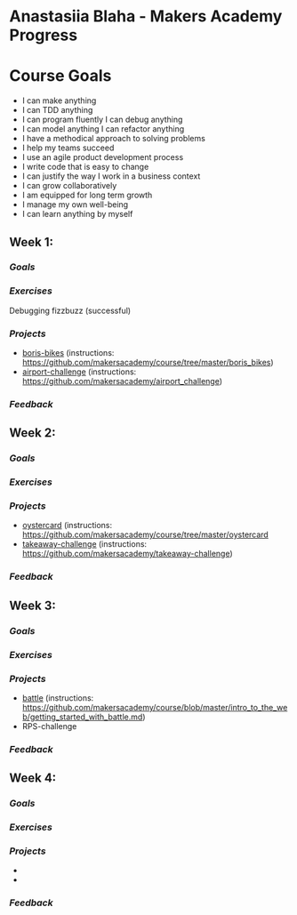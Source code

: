 # Anastasiia Blaha - Makers Academy Progress


# Course Goals
- I can make anything 
- I can TDD anything 
- I can program fluently I can debug anything 
- I can model anything I can refactor anything 
- I have a methodical approach to solving problems 
- I help my teams succeed 
- I use an agile product development process 
- I write code that is easy to change 
- I can justify the way I work in a business context 
- I can grow collaboratively 
- I am equipped for long term growth 
- I manage my own well-being 
- I can learn anything by myself


## **Week 1:**

### *Goals*

### *Exercises*
Debugging fizzbuzz (successful)

### *Projects*
- [boris-bikes](https://github.com/AnastasiiaBlaha/boris_bikes) (instructions: https://github.com/makersacademy/course/tree/master/boris_bikes)
- [airport-challenge](https://github.com/AnastasiiaBlaha/airport_challenge) (instructions: https://github.com/makersacademy/airport_challenge)

### **_Feedback_**


## **Week 2:**

### *Goals*

### *Exercises*

### *Projects*
- [oystercard](https://github.com/AnastasiiaBlaha/oystercard) (instructions: https://github.com/makersacademy/course/tree/master/oystercard
- [takeaway-challenge](https://github.com/AnastasiiaBlaha/takeaway-challenge) (instructions: https://github.com/makersacademy/takeaway-challenge)
### **_Feedback_**


## **Week 3:**

### *Goals*

### *Exercises*

### *Projects*
- [battle](https://github.com/AnastasiiaBlaha/battle-challenge) (instructions: https://github.com/makersacademy/course/blob/master/intro_to_the_web/getting_started_with_battle.md)
- RPS-challenge

### **_Feedback_**

## **Week 4:**

### *Goals*

### *Exercises*

### *Projects*
- 
-

### **_Feedback_**



